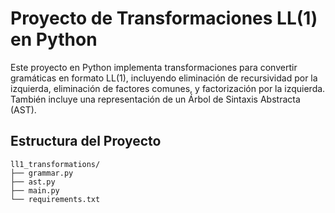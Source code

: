 # Proyecto de Transformaciones LL(1) en Python

Este proyecto en Python implementa transformaciones para convertir gramáticas en formato LL(1), incluyendo eliminación de recursividad por la izquierda, eliminación de factores comunes, y factorización por la izquierda. También incluye una representación de un Árbol de Sintaxis Abstracta (AST).

## Estructura del Proyecto

```plaintext
ll1_transformations/
├── grammar.py
├── ast.py
├── main.py
└── requirements.txt
